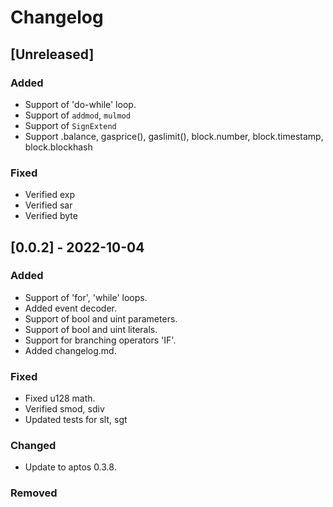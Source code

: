 # Changelog

## [Unreleased]
### Added
- Support of 'do-while' loop.
- Support of `addmod`, `mulmod`
- Support of `SignExtend`
- Support <ACCOUNT>.balance, gasprice(), gaslimit(), block.number, block.timestamp, block.blockhash

### Fixed
- Verified exp
- Verified sar
- Verified byte

## [0.0.2] - 2022-10-04

### Added

- Support of 'for', 'while' loops.
- Added event decoder.
- Support of bool and uint parameters.
- Support of bool and uint literals.
- Support for branching operators 'IF'.
- Added changelog.md.

### Fixed

- Fixed u128 math.
- Verified smod, sdiv
- Updated tests for slt, sgt

### Changed

- Update to aptos 0.3.8.

### Removed
